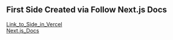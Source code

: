 ## First Side Created via Follow Next.js Docs

[Link_to_Side_in_Vercel](https://next-js-first-side.vercel.app/) 
<br/>
[Next.js_Docs](https://nextjs.org/learn/basics/create-nextjs-app?utm_source=next-site&utm_medium=homepage-cta&utm_campaign=next-website)
